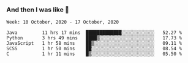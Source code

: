  ### And then I was like 🥱
<!--
**Mat2ja/Mat2ja** is a ✨ _special_ ✨ repository because its `README.md` (this file) appears on your GitHub profile.

Here are some ideas to get you started:

- 🔭 I’m currently working on ...
- 🌱 I’m currently learning ...
- 👯 I’m looking to collaborate on ...
- 🤔 I’m looking for help with ...
- 💬 Ask me about ...
- 📫 How to reach me: ...
- 😄 Pronouns: ...
- ⚡ Fun fact: ...
-->

<!--START_SECTION:waka-->
```text
Week: 10 October, 2020 - 17 October, 2020

Java         11 hrs 17 mins  █████████████░░░░░░░░░░░░   52.27 % 
Python       3 hrs 49 mins   ████▒░░░░░░░░░░░░░░░░░░░░   17.73 % 
JavaScript   1 hr 58 mins    ██▒░░░░░░░░░░░░░░░░░░░░░░   09.11 % 
SCSS         1 hr 50 mins    ██░░░░░░░░░░░░░░░░░░░░░░░   08.54 % 
C            1 hr 11 mins    █▒░░░░░░░░░░░░░░░░░░░░░░░   05.50 % 
```
<!--END_SECTION:waka-->
